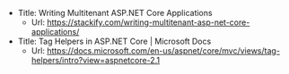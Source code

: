 ﻿* Title:	Writing Multitenant ASP.NET Core Applications
  * Url:	https://stackify.com/writing-multitenant-asp-net-core-applications/
* Title:	Tag Helpers in ASP.NET Core | Microsoft Docs
  * Url:	https://docs.microsoft.com/en-us/aspnet/core/mvc/views/tag-helpers/intro?view=aspnetcore-2.1
